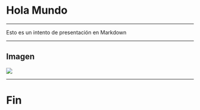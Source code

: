 # Hola Mundo
---

Esto es un intento de presentación
en Markdown

---

## Imagen

![](https://drive.google.com/file/d/18OYCK9XPmxQFu5CMh2t1bO7Wf4H4nvX1/view?usp=sharing)


---

# Fin
